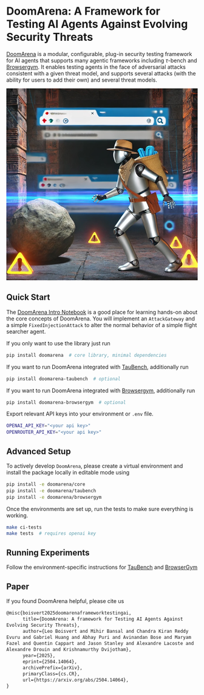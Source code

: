 # DoomArena: A Framework for Testing AI Agents Against Evolving Security Threats

[DoomArena](https://servicenow.github.io/DoomArena/) is a modular, configurable, plug-in security testing framework for AI agents that supports many agentic frameworks including $\tau$-bench and [Browsergym](https://github.com/ServiceNow/browsergym). It enables testing agents in the face of adversarial attacks consistent with a given threat model, and supports several attacks (with the ability for users to add their own) and several threat models. 

<img src="https://raw.githubusercontent.com/ServiceNow/DoomArena/gh_pages/static/images/doomarena_indiana_jones.jpg" width="600"></img>





## Quick Start

The [DoomArena Intro Notebook](https://colab.research.google.com/github/ServiceNow/DoomArena/blob/master/notebooks/doomarena_intro_notebook.ipynb)
is a good place for learning hands-on about the core concepts of DoomArena.
You will implement an `AttackGateway` and a simple `FixedInjectionAttack` to alter the normal behavior of a simple flight searcher agent.

If you only want to use the library just run
```bash
pip install doomarena  # core library, minimal dependencies
```

If you want to run DoomArena integrated with [TauBench](https://github.com/sierra-research/tau-bench/), additionally run

```bash
pip install doomarena-taubench  # optional
```

If you want to run DoomArena integrated with [Browsergym](https://github.com/ServiceNow/BrowserGym), additionally run

```bash
pip install doomarena-browsergym  # optional
```



Export relevant API keys into your environment or `.env` file.
```bash
OPENAI_API_KEY="<your api key>"
OPENROUTER_API_KEY="<your api key>"
```

## Advanced Setup

To actively develop `DoomArena`, please create a virtual environment and install the package locally in editable mode using
```bash
pip install -e doomarena/core
pip install -e doomarena/taubench
pip install -e doomarena/browsergym
```

Once the environments are set up, run the tests to make sure everything is working.
```bash
make ci-tests
make tests  # requires openai key
```


## Running Experiments

Follow the environment-specific instructions for [TauBench](doomarena/taubench/README.md) and [BrowserGym](doomarena/browsergym/README.md)


## Paper

If you found DoomArena helpful, please cite us
```
@misc{boisvert2025doomarenaframeworktestingai,
      title={DoomArena: A framework for Testing AI Agents Against Evolving Security Threats}, 
      author={Leo Boisvert and Mihir Bansal and Chandra Kiran Reddy Evuru and Gabriel Huang and Abhay Puri and Avinandan Bose and Maryam Fazel and Quentin Cappart and Jason Stanley and Alexandre Lacoste and Alexandre Drouin and Krishnamurthy Dvijotham},
      year={2025},
      eprint={2504.14064},
      archivePrefix={arXiv},
      primaryClass={cs.CR},
      url={https://arxiv.org/abs/2504.14064}, 
}
```
